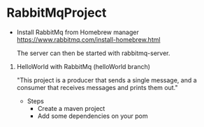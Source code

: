 # RabbitMqProject

- Install RabbitMq from Homebrew manager https://www.rabbitmq.com/install-homebrew.html
  
  The server can then be started with rabbitmq-server.

1. HelloWorld with RabbitMq (helloWorld branch)
  
   "This project is a producer that sends a single message, and a consumer that receives messages and prints them out."

    - Steps
      - Create a maven project
      - Add some dependencies on your pom
